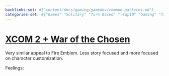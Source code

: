 ```yaml
---
backlinks-set: #{"content/docs/gaming/gamedev/common-patterns.md"}
categories-set: #{"Games" "Solitary" "Turn Based" "⭐top10" "Gaming" "Tactics Rpg"}
---
```

# [XCOM 2 + War of the Chosen](https://en.wikipedia.org/wiki/XCOM_2)

Very similar appeal to Fire Emblem. Less story focused and more focused on character customization.

Feelings:
